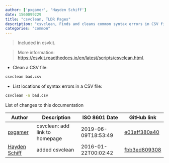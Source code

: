 ```yaml
---
author: ['pxgamer', 'Hayden Schiff']
date: 1560099229
title: "csvclean, TLDR Pages"
description: "csvclean, Finds and cleans common syntax errors in CSV files."
categories: "common"
---
```

> Included in csvkit.

> More information: <https://csvkit.readthedocs.io/en/latest/scripts/csvclean.html>.

- Clean a CSV file:

```bash
csvclean bad.csv
```

- List locations of syntax errors in a CSV file:

```bash
csvclean -n bad.csv
```
List of changes to this documentation


Author | Description | ISO 8601 Date | GitHub link
------|-----|-----|-----
[pxgamer](mailto:owzie123@gmail.com) | csvclean: add link to homepage | 2019-06-09T18:53:49 | [e01aff380a40](https://github.com/tldr-pages/tldr/commit/e01aff380a40887641fce7aa344e0f9591c1210b)
[Hayden Schiff](mailto:oxguy3@gmail.com) | added csvclean | 2016-01-22T00:02:42 | [fbb3ed809308](https://github.com/tldr-pages/tldr/commit/fbb3ed809308288947a6757673db9874b8397ba1)

